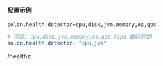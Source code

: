 
#### 配置示例

```properties
solon.health.detector=cpu,disk,jvm,memory,os,qps
```


```yml
# 可选: cpu,disk,jvm,memory,os,qps (qps 最好别加)
solon.health.detector: "cpu,jvm"
```

/healthz